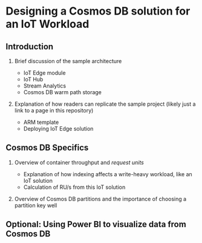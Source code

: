 # Designing a Cosmos DB solution for an IoT Workload

## Introduction

1. Brief discussion of the sample architecture

    - IoT Edge module
    - IoT Hub
    - Stream Analytics
    - Cosmos DB warm path storage

2. Explanation of how readers can replicate the sample project (likely just a link to a page in this repository)

    - ARM template
    - Deploying IoT Edge solution

## Cosmos DB Specifics

1. Overview of container throughput and *request units*

    - Explanation of how indexing affects a write-heavy workload, like an IoT solution
    - Calculation of RU/s from this IoT solution

2. Overview of Cosmos DB partitions and the importance of choosing a partition key well

## Optional: Using Power BI to visualize data from Cosmos DB

